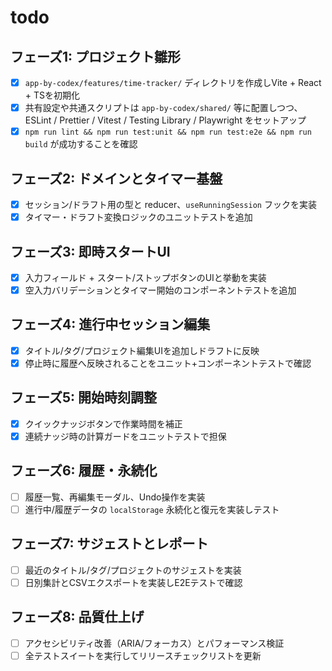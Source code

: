 # todo

## フェーズ1: プロジェクト雛形
- [x] `app-by-codex/features/time-tracker/` ディレクトリを作成しVite + React + TSを初期化
- [x] 共有設定や共通スクリプトは `app-by-codex/shared/` 等に配置しつつ、ESLint / Prettier / Vitest / Testing Library / Playwright をセットアップ
- [x] `npm run lint && npm run test:unit && npm run test:e2e && npm run build` が成功することを確認

## フェーズ2: ドメインとタイマー基盤
- [x] セッション/ドラフト用の型と reducer、`useRunningSession` フックを実装
- [x] タイマー・ドラフト変換ロジックのユニットテストを追加

## フェーズ3: 即時スタートUI
- [x] 入力フィールド + スタート/ストップボタンのUIと挙動を実装
- [x] 空入力バリデーションとタイマー開始のコンポーネントテストを追加

## フェーズ4: 進行中セッション編集
- [x] タイトル/タグ/プロジェクト編集UIを追加しドラフトに反映
- [x] 停止時に履歴へ反映されることをユニット+コンポーネントテストで確認

## フェーズ5: 開始時刻調整
- [x] クイックナッジボタンで作業時間を補正
- [x] 連続ナッジ時の計算ガードをユニットテストで担保

## フェーズ6: 履歴・永続化
- [ ] 履歴一覧、再編集モーダル、Undo操作を実装
- [ ] 進行中/履歴データの `localStorage` 永続化と復元を実装しテスト

## フェーズ7: サジェストとレポート
- [ ] 最近のタイトル/タグ/プロジェクトのサジェストを実装
- [ ] 日別集計とCSVエクスポートを実装しE2Eテストで確認

## フェーズ8: 品質仕上げ
- [ ] アクセシビリティ改善（ARIA/フォーカス）とパフォーマンス検証
- [ ] 全テストスイートを実行してリリースチェックリストを更新
